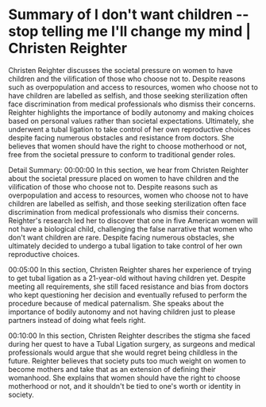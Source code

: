 # Summary of I don't want children -- stop telling me I'll change my mind | Christen Reighter

Christen Reighter discusses the societal pressure on women to have children and the vilification of those who choose not to. Despite reasons such as overpopulation and access to resources, women who choose not to have children are labelled as selfish, and those seeking sterilization often face discrimination from medical professionals who dismiss their concerns. Reighter highlights the importance of bodily autonomy and making choices based on personal values rather than societal expectations. Ultimately, she underwent a tubal ligation to take control of her own reproductive choices despite facing numerous obstacles and resistance from doctors. She believes that women should have the right to choose motherhood or not, free from the societal pressure to conform to traditional gender roles.

Detail Summary: 
00:00:00
In this section, we hear from Christen Reighter about the societal pressure placed on women to have children and the vilification of those who choose not to. Despite reasons such as overpopulation and access to resources, women who choose not to have children are labelled as selfish, and those seeking sterilization often face discrimination from medical professionals who dismiss their concerns. Reighter's research led her to discover that one in five American women will not have a biological child, challenging the false narrative that women who don't want children are rare. Despite facing numerous obstacles, she ultimately decided to undergo a tubal ligation to take control of her own reproductive choices.

00:05:00
In this section, Christen Reighter shares her experience of trying to get tubal ligation as a 21-year-old without having children yet. Despite meeting all requirements, she still faced resistance and bias from doctors who kept questioning her decision and eventually refused to perform the procedure because of medical paternalism. She speaks about the importance of bodily autonomy and not having children just to please partners instead of doing what feels right.

00:10:00
In this section, Christen Reighter describes the stigma she faced during her quest to have a Tubal Ligation surgery, as surgeons and medical professionals would argue that she would regret being childless in the future. Reighter believes that society puts too much weight on women to become mothers and take that as an extension of defining their womanhood. She explains that women should have the right to choose motherhood or not, and it shouldn't be tied to one's worth or identity in society.

